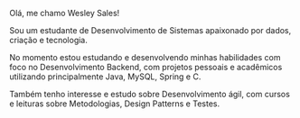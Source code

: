 Olá, me chamo Wesley Sales!

Sou um estudante de Desenvolvimento de Sistemas apaixonado por dados, criação e tecnologia.

No momento estou estudando e desenvolvendo minhas habilidades com foco no Desenvolvimento Backend, com projetos pessoais e acadêmicos utilizando principalmente Java, MySQL, Spring e C.

Também tenho interesse e estudo sobre Desenvolvimento ágil, com cursos e leituras sobre Metodologias, Design Patterns e Testes.




